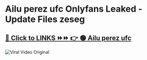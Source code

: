 
 # Ailu perez ufc Onlyfans Leaked - Update Files zeseg

## <h2><a href="https://clipsfans.com/Ailu_perez_ufc&ref=git">🔗 Click to LINKS ⏩⏩ 👉 🟢 Ailu perez ufc </a></h2>

<a href="https://clipsfans.com/Ailu_perez_ufc&ref=git" rel="nofollow" data-target="animated-image.originalLink"><img src="https://i.ibb.co.com/xMMVF88/686577567.gif" alt="Viral Video Original" style="max-width: 100%; display: inline-block;" data-target="animated-image.originalImage"></a>

